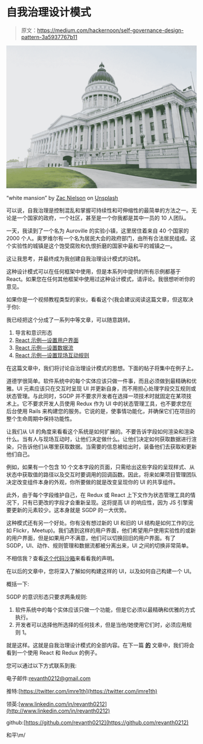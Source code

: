 # 自我治理设计模式

> 原文：<https://medium.com/hackernoon/self-governance-design-pattern-3a5937767b11>

![](img/db392d6c1ac3a76450d3a285b235edb9.png)

“white mansion” by [Zac Nielson](https://unsplash.com/@zacherynielson?utm_source=medium&utm_medium=referral) on [Unsplash](https://unsplash.com?utm_source=medium&utm_medium=referral)

可以说，自我治理是控制混乱和掌握可持续性和可伸缩性的最简单的方法之一。无论是一个国家的政府，一个社区，甚至是一个你我都是其中一员的 10 人团队。

一天，我读到了一个名为 Auroville 的实验小镇，这里居住着来自 40 个国家的 2000 个人。奥罗维尔有一个名为居民大会的政府部门，由所有合法居民组成。这个实验性的城镇是这个饱受腐败和仇恨折磨的国家中最和平的城镇之一。

这让我思考，并最终成为我创建自我治理设计模式的动机。

这种设计模式可以在任何框架中使用，但是本系列中提供的所有示例都基于 React。如果您在任何其他框架中使用过这种设计模式，请评论。我很想听听你的意见。

如果你是一个视频教程类型的家伙，看看这个(我会建议阅读这篇文章，但这取决于你):

我已经把这个分成了一系列中等文章，可以随意跳转。

1.  导言和意识形态
2.  [React 示例—设置用户界面](/@revanth0212/self-governance-design-pattern-part-1-setting-up-ui-a22ba90a1c43)
3.  [React 示例—设置数据流](/@revanth0212/self-governance-design-pattern-part-2-setting-up-data-flow-e54a96ea691)
4.  [React 示例—设置现场互动规则](/@revanth0212/self-governance-design-pattern-part-3-setting-up-field-interaction-rules-721d315f9d02)

在这篇文章中，我们将讨论自治理设计模式的思想。下面的帖子将集中在例子上。

道德学很简单。软件系统中的每个实体应该只做一件事，而且必须做到最精确和优雅。UI 元素应该只在交互时呈现 UI 并更新自身，而不用担心处理字段交互规则或状态管理。与此同时，SGDP 并不要求开发者在选择一项技术时就固定在某项技术上。它不要求开发人员使用 Redux 作为 UI 中的状态管理工具，也不要求您在后台使用 Rails 来构建您的服务。它说的是，使事情功能化，并确保它们在项目的整个生命周期中保持功能性。

让我们从 UI 的角度来看看这个系统是如何扩展的。不要告诉字段如何渲染和渲染什么。当有人与现场互动时，让他们决定做什么。让他们决定如何获取数据进行渲染，只告诉他们从哪里获取数据。当需要的信息被给出时，装备他们去获取和更新他们自己。

例如，如果有一个包含 10 个文本字段的页面，只需给出这些字段的呈现样式、从状态中获取值的路径以及交互时要调用的回调函数。因此，将来如果项目管理团队决定改变组件本身的外观，你所要做的就是改变呈现你的 UI 的共享组件。

此外，由于每个字段维护自己，在 Redux 或 React 上下文作为状态管理工具的情况下，只有已更改的字段才会重新呈现。这将提高 UI 的响应性，因为 JS 引擎需要更新的元素较少。这本身就是 SGDP 的一大优势。

这种模式还有另一个好处。你有没有想过新的 UI 和旧的 UI 结构是如何工作的(比如 Flickr，Meetup)。我们遇到这样的用户界面，他们希望用户使用实验性的或新的用户界面，但是如果用户不满意，他们可以切换回旧的用户界面。有了 SGDP，UI、动作、规则管理和数据流都被分离出来，UI 之间的切换非常简单。

不相信我？查看[这个代码沙箱](https://codesandbox.io/s/github/revanth0212/sgdp-bonus/tree/master/)来看看我的声明。

在以后的文章中，您将深入了解如何构建这样的 UI，以及如何自己构建一个 UI。

概括一下:

SGDP 的意识形态只要求两条规则:

1.  软件系统中的每个实体应该只做一个功能，但是它必须以最精确和优雅的方式执行。
2.  开发者可以选择他所选择的任何技术，但是当他/她使用它们时，必须应用规则 1。

就是这样。这就是自我治理设计模式的全部内容。在下一篇 [**的**](/@revanth0212/self-governance-design-pattern-part-1-setting-up-ui-a22ba90a1c43) 文章中，我们将会看到一个使用 React 和 Redux 的例子。

您可以通过以下方式联系到我:

电子邮件:revanth0212@gmail.com

推特:[https://twitter.com/imre1th](https://twitter.com/imre1th)

领英:[www.linkedin.com/in/revanth0212](http://www.linkedin.com/in/revanth0212)

github:[https://github.com/revanth0212](https://github.com/revanth0212)

和平\m/